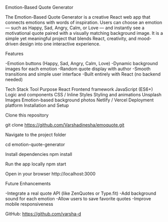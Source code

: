Emotion-Based Quote Generator

The Emotion-Based Quote Generator is a creative React web app that connects emotions with words of inspiration.
Users can choose an emotion — such as Happy, Sad, Angry, Calm, or Love — and instantly see a motivational quote paired with a visually matching background image.
It is a simple yet meaningful project that blends React, creativity, and mood-driven design into one interactive experience.

Features

-Emotion buttons (Happy, Sad, Angry, Calm, Love)
-Dynamic background images for each emotion
-Random quote display with author
-Smooth transitions and simple user interface
-Built entirely with React (no backend needed)

Tech Stack
Tool	Purpose
React	Frontend framework
JavaScript (ES6+)	Logic and components
CSS / Inline Styles	Styling and animations
Unsplash Images	Emotion-based background photos
Netlify / Vercel	Deployment platform
Installation and Setup

Clone this repository

git clone https://github.com/Varshadinesha/emoquote.git

Navigate to the project folder

cd emotion-quote-generator

Install dependencies
npm install

Run the app locally
npm start


Open in your browser
http://localhost:3000


Future Enhancements

-Integrate a real quote API (like ZenQuotes or Type.fit)
-Add background sound for each emotion
-Allow users to save favorite quotes
-Improve mobile responsiveness


GitHub: https://github.com/varsha-d
